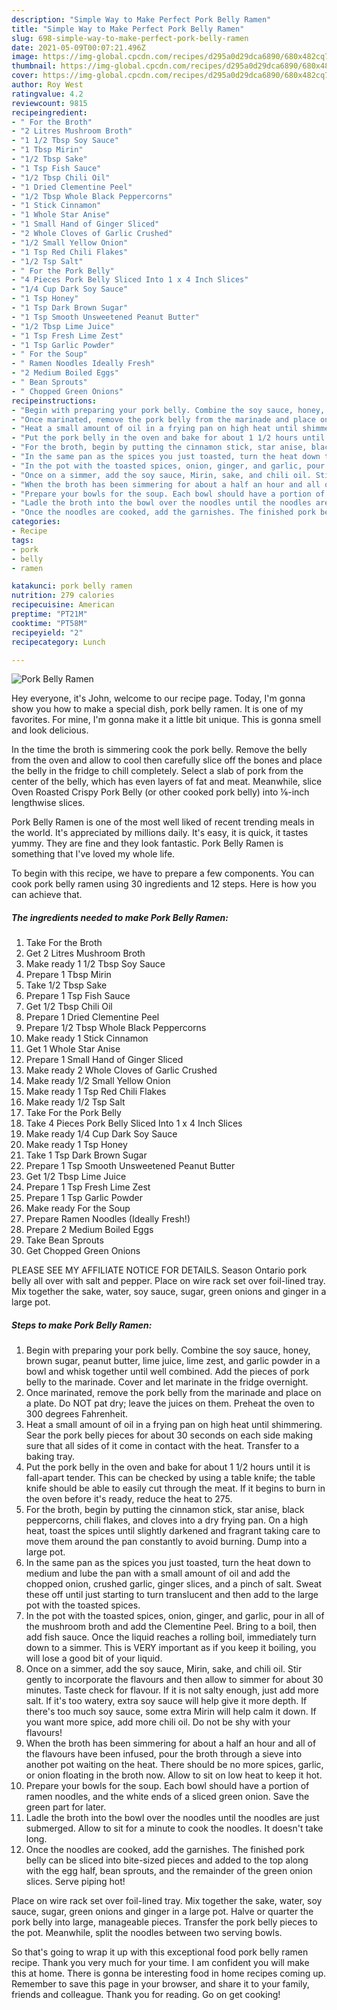 ```yaml
---
description: "Simple Way to Make Perfect Pork Belly Ramen"
title: "Simple Way to Make Perfect Pork Belly Ramen"
slug: 698-simple-way-to-make-perfect-pork-belly-ramen
date: 2021-05-09T00:07:21.496Z
image: https://img-global.cpcdn.com/recipes/d295a0d29dca6890/680x482cq70/pork-belly-ramen-recipe-main-photo.jpg
thumbnail: https://img-global.cpcdn.com/recipes/d295a0d29dca6890/680x482cq70/pork-belly-ramen-recipe-main-photo.jpg
cover: https://img-global.cpcdn.com/recipes/d295a0d29dca6890/680x482cq70/pork-belly-ramen-recipe-main-photo.jpg
author: Roy West
ratingvalue: 4.2
reviewcount: 9815
recipeingredient:
- " For the Broth"
- "2 Litres Mushroom Broth"
- "1 1/2 Tbsp Soy Sauce"
- "1 Tbsp Mirin"
- "1/2 Tbsp Sake"
- "1 Tsp Fish Sauce"
- "1/2 Tbsp Chili Oil"
- "1 Dried Clementine Peel"
- "1/2 Tbsp Whole Black Peppercorns"
- "1 Stick Cinnamon"
- "1 Whole Star Anise"
- "1 Small Hand of Ginger Sliced"
- "2 Whole Cloves of Garlic Crushed"
- "1/2 Small Yellow Onion"
- "1 Tsp Red Chili Flakes"
- "1/2 Tsp Salt"
- " For the Pork Belly"
- "4 Pieces Pork Belly Sliced Into 1 x 4 Inch Slices"
- "1/4 Cup Dark Soy Sauce"
- "1 Tsp Honey"
- "1 Tsp Dark Brown Sugar"
- "1 Tsp Smooth Unsweetened Peanut Butter"
- "1/2 Tbsp Lime Juice"
- "1 Tsp Fresh Lime Zest"
- "1 Tsp Garlic Powder"
- " For the Soup"
- " Ramen Noodles Ideally Fresh"
- "2 Medium Boiled Eggs"
- " Bean Sprouts"
- " Chopped Green Onions"
recipeinstructions:
- "Begin with preparing your pork belly. Combine the soy sauce, honey, brown sugar, peanut butter, lime juice, lime zest, and garlic powder in a bowl and whisk together until well combined. Add the pieces of pork belly to the marinade. Cover and let marinate in the fridge overnight."
- "Once marinated, remove the pork belly from the marinade and place on a plate. Do NOT pat dry; leave the juices on them. Preheat the oven to 300 degrees Fahrenheit."
- "Heat a small amount of oil in a frying pan on high heat until shimmering. Sear the pork belly pieces for about 30 seconds on each side making sure that all sides of it come in contact with the heat. Transfer to a baking tray."
- "Put the pork belly in the oven and bake for about 1 1/2 hours until it is fall-apart tender. This can be checked by using a table knife; the table knife should be able to easily cut through the meat. If it begins to burn in the oven before it&#39;s ready, reduce the heat to 275."
- "For the broth, begin by putting the cinnamon stick, star anise, black peppercorns, chili flakes, and cloves into a dry frying pan. On a high heat, toast the spices until slightly darkened and fragrant taking care to move them around the pan constantly to avoid burning. Dump into a large pot."
- "In the same pan as the spices you just toasted, turn the heat down to medium and lube the pan with a small amount of oil and add the chopped onion, crushed garlic, ginger slices, and a pinch of salt. Sweat these off until just starting to turn translucent and then add to the large pot with the toasted spices."
- "In the pot with the toasted spices, onion, ginger, and garlic, pour in all of the mushroom broth and add the Clementine Peel. Bring to a boil, then add fish sauce. Once the liquid reaches a rolling boil, immediately turn down to a simmer. This is VERY important as if you keep it boiling, you will lose a good bit of your liquid."
- "Once on a simmer, add the soy sauce, Mirin, sake, and chili oil. Stir gently to incorporate the flavours and then allow to simmer for about 30 minutes. Taste check for flavour. If it is not salty enough, just add more salt. If it&#39;s too watery, extra soy sauce will help give it more depth. If there&#39;s too much soy sauce, some extra Mirin will help calm it down. If you want more spice, add more chili oil. Do not be shy with your flavours!"
- "When the broth has been simmering for about a half an hour and all of the flavours have been infused, pour the broth through a sieve into another pot waiting on the heat. There should be no more spices, garlic, or onion floating in the broth now. Allow to sit on low heat to keep it hot."
- "Prepare your bowls for the soup. Each bowl should have a portion of ramen noodles, and the white ends of a sliced green onion. Save the green part for later."
- "Ladle the broth into the bowl over the noodles until the noodles are just submerged. Allow to sit for a minute to cook the noodles. It doesn&#39;t take long."
- "Once the noodles are cooked, add the garnishes. The finished pork belly can be sliced into bite-sized pieces and added to the top along with the egg half, bean sprouts, and the remainder of the green onion slices. Serve piping hot!"
categories:
- Recipe
tags:
- pork
- belly
- ramen

katakunci: pork belly ramen 
nutrition: 279 calories
recipecuisine: American
preptime: "PT21M"
cooktime: "PT58M"
recipeyield: "2"
recipecategory: Lunch

---
```



![Pork Belly Ramen](https://img-global.cpcdn.com/recipes/d295a0d29dca6890/680x482cq70/pork-belly-ramen-recipe-main-photo.jpg)

Hey everyone, it's John, welcome to our recipe page. Today, I'm gonna show you how to make a special dish, pork belly ramen. It is one of my favorites. For mine, I'm gonna make it a little bit unique. This is gonna smell and look delicious.

In the time the broth is simmering cook the pork belly. Remove the belly from the oven and allow to cool then carefully slice off the bones and place the belly in the fridge to chill completely. Select a slab of pork from the center of the belly, which has even layers of fat and meat. Meanwhile, slice Oven Roasted Crispy Pork Belly (or other cooked pork belly) into ⅛-inch lengthwise slices.

Pork Belly Ramen is one of the most well liked of recent trending meals in the world. It's appreciated by millions daily. It's easy, it is quick, it tastes yummy. They are fine and they look fantastic. Pork Belly Ramen is something that I've loved my whole life.


To begin with this recipe, we have to prepare a few components. You can cook pork belly ramen using 30 ingredients and 12 steps. Here is how you can achieve that.

<!--inarticleads1-->

##### The ingredients needed to make Pork Belly Ramen:

1. Take  For the Broth
1. Get 2 Litres Mushroom Broth
1. Make ready 1 1/2 Tbsp Soy Sauce
1. Prepare 1 Tbsp Mirin
1. Take 1/2 Tbsp Sake
1. Prepare 1 Tsp Fish Sauce
1. Get 1/2 Tbsp Chili Oil
1. Prepare 1 Dried Clementine Peel
1. Prepare 1/2 Tbsp Whole Black Peppercorns
1. Make ready 1 Stick Cinnamon
1. Get 1 Whole Star Anise
1. Prepare 1 Small Hand of Ginger Sliced
1. Make ready 2 Whole Cloves of Garlic Crushed
1. Make ready 1/2 Small Yellow Onion
1. Make ready 1 Tsp Red Chili Flakes
1. Make ready 1/2 Tsp Salt
1. Take  For the Pork Belly
1. Take 4 Pieces Pork Belly Sliced Into 1 x 4 Inch Slices
1. Make ready 1/4 Cup Dark Soy Sauce
1. Make ready 1 Tsp Honey
1. Take 1 Tsp Dark Brown Sugar
1. Prepare 1 Tsp Smooth Unsweetened Peanut Butter
1. Get 1/2 Tbsp Lime Juice
1. Prepare 1 Tsp Fresh Lime Zest
1. Prepare 1 Tsp Garlic Powder
1. Make ready  For the Soup
1. Prepare  Ramen Noodles (Ideally Fresh!)
1. Prepare 2 Medium Boiled Eggs
1. Take  Bean Sprouts
1. Get  Chopped Green Onions


PLEASE SEE MY AFFILIATE NOTICE FOR DETAILS. Season Ontario pork belly all over with salt and pepper. Place on wire rack set over foil-lined tray. Mix together the sake, water, soy sauce, sugar, green onions and ginger in a large pot. 

<!--inarticleads2-->

##### Steps to make Pork Belly Ramen:

1. Begin with preparing your pork belly. Combine the soy sauce, honey, brown sugar, peanut butter, lime juice, lime zest, and garlic powder in a bowl and whisk together until well combined. Add the pieces of pork belly to the marinade. Cover and let marinate in the fridge overnight.
1. Once marinated, remove the pork belly from the marinade and place on a plate. Do NOT pat dry; leave the juices on them. Preheat the oven to 300 degrees Fahrenheit.
1. Heat a small amount of oil in a frying pan on high heat until shimmering. Sear the pork belly pieces for about 30 seconds on each side making sure that all sides of it come in contact with the heat. Transfer to a baking tray.
1. Put the pork belly in the oven and bake for about 1 1/2 hours until it is fall-apart tender. This can be checked by using a table knife; the table knife should be able to easily cut through the meat. If it begins to burn in the oven before it&#39;s ready, reduce the heat to 275.
1. For the broth, begin by putting the cinnamon stick, star anise, black peppercorns, chili flakes, and cloves into a dry frying pan. On a high heat, toast the spices until slightly darkened and fragrant taking care to move them around the pan constantly to avoid burning. Dump into a large pot.
1. In the same pan as the spices you just toasted, turn the heat down to medium and lube the pan with a small amount of oil and add the chopped onion, crushed garlic, ginger slices, and a pinch of salt. Sweat these off until just starting to turn translucent and then add to the large pot with the toasted spices.
1. In the pot with the toasted spices, onion, ginger, and garlic, pour in all of the mushroom broth and add the Clementine Peel. Bring to a boil, then add fish sauce. Once the liquid reaches a rolling boil, immediately turn down to a simmer. This is VERY important as if you keep it boiling, you will lose a good bit of your liquid.
1. Once on a simmer, add the soy sauce, Mirin, sake, and chili oil. Stir gently to incorporate the flavours and then allow to simmer for about 30 minutes. Taste check for flavour. If it is not salty enough, just add more salt. If it&#39;s too watery, extra soy sauce will help give it more depth. If there&#39;s too much soy sauce, some extra Mirin will help calm it down. If you want more spice, add more chili oil. Do not be shy with your flavours!
1. When the broth has been simmering for about a half an hour and all of the flavours have been infused, pour the broth through a sieve into another pot waiting on the heat. There should be no more spices, garlic, or onion floating in the broth now. Allow to sit on low heat to keep it hot.
1. Prepare your bowls for the soup. Each bowl should have a portion of ramen noodles, and the white ends of a sliced green onion. Save the green part for later.
1. Ladle the broth into the bowl over the noodles until the noodles are just submerged. Allow to sit for a minute to cook the noodles. It doesn&#39;t take long.
1. Once the noodles are cooked, add the garnishes. The finished pork belly can be sliced into bite-sized pieces and added to the top along with the egg half, bean sprouts, and the remainder of the green onion slices. Serve piping hot!


Place on wire rack set over foil-lined tray. Mix together the sake, water, soy sauce, sugar, green onions and ginger in a large pot. Halve or quarter the pork belly into large, manageable pieces. Transfer the pork belly pieces to the pot. Meanwhile, split the noodles between two serving bowls. 

So that's going to wrap it up with this exceptional food pork belly ramen recipe. Thank you very much for your time. I am confident you will make this at home. There is gonna be interesting food in home recipes coming up. Remember to save this page in your browser, and share it to your family, friends and colleague. Thank you for reading. Go on get cooking!

